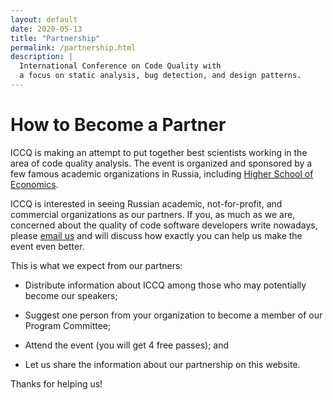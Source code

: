 ```yaml
---
layout: default
date: 2020-05-13
title: "Partnership"
permalink: /partnership.html
description: |
  International Conference on Code Quality with
  a focus on static analysis, bug detection, and design patterns.
---
```


# How to Become a Partner

ICCQ is making an attempt to put together best scientists
working in the area of code quality analysis. The event is organized
and sponsored by a few famous academic organizations in Russia, including
[Higher School of Economics](https://www.hse.ru).

ICCQ is interested in seeing Russian academic, not-for-profit, and commercial
organizations as our partners. If you, as much as we are,
concerned about the quality of code software developers write nowadays,
please [email us](mailto:partners@iccq.ru) and will discuss
how exactly you can help us make the event even better.

This is what we expect from our partners:

  * Distribute information about ICCQ among those who
    may potentially become our speakers;

  * Suggest one person from your organization to become
    a member of our Program Committee;

  * Attend the event (you will get 4 free passes); and

  * Let us share the information about our partnership
    on this website.

Thanks for helping us!
